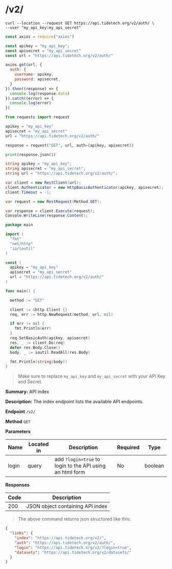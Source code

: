 # /v2/

```shell
curl --location --request GET https://api.tidetech.org/v2/auth/ \
--user "my_api_key:my_api_secret"
```

```javascript
const axios = require("axios")

const apikey = "my_api_key";
const apisecret = "my_api_secret"
const url = "https://api.tidetech.org/v2/auth/"

axios.get(url, {
  auth: {
    username: apikey,
    password: apisecret,
  }
}).then((response) => {
  console.log(response.data)
}).catch((error) => {
  console.log(error)
})
```

```python
from requests import request

apikey = "my_api_key"
apisecret = "my_api_secret"
url = "https://api.tidetech.org/v2/auth/"

response = request("GET", url, auth=(apikey, apisecret))

print(response.json())
```

```csharp
string apikey = "my_api_key";
string apisecret = "my_api_secret";
string url = "https://api.tidetech.org/v2/auth/";

var client = new RestClient(url);
client.Authenticator = new HttpBasicAuthenticator(apikey, apisecret);
client.Timeout = -1;

var request = new RestRequest(Method.GET);

var response = client.Execute(request);
Console.WriteLine(response.Content);
```

```go
package main

import (
  "fmt"
  "net/http"
  "io/ioutil"
)

const (
  apikey = "my_api_key"
  apisecret = "my_api_secret"
  url = "https://api.tidetech.org/v2/auth/"
)

func main() {

  method := "GET"

  client := &http.Client {}
  req, err := http.NewRequest(method, url, nil)

  if err != nil {
    fmt.Println(err)
  }
  req.SetBasicAuth(apikey, apisecret)
  res, _ := client.Do(req)
  defer res.Body.Close()
  body, _ := ioutil.ReadAll(res.Body)

  fmt.Println(string(body))
}
```

> Make sure to replace `my_api_key` and `my_api_secret` with your API Key and Secret.


**Summary:** API index

**Description:** The index endpoint lists the available API endpoints.

**Endpoint** `/v2/`

**Method** `GET`


**Parameters**

| Name | Located in | Description | Required | Type |
| ---- | ---------- | ----------- | -------- | ---- |
| login | query | add `?login=true` to login to the API using an html form | No | boolean |

**Responses**

| Code | Description |
| ---- | ----------- |
| 200 | JSON object containing API index |


> The above command returns json structured like this:

```json
{
  "links": {
    "index": "https://api.tidetech.org/v2/",
    "auth": "https://api.tidetech.org/v2/auth/",
    "login": "https://api.tidetech.org/v2/?login=true",
    "datasets": "https://api.tidetech.org/v2/datasets/"
  }
}
```